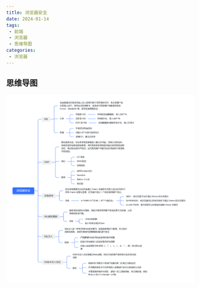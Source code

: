 ```yaml
---
title: 浏览器安全
date: 2024-01-14
tags:
 - 前端
 - 浏览器
 - 思维导图
categories: 
 - 浏览器
---
```


## 思维导图
![图片](../../../.vuepress/public/mindMap/browserSecurity.png)
